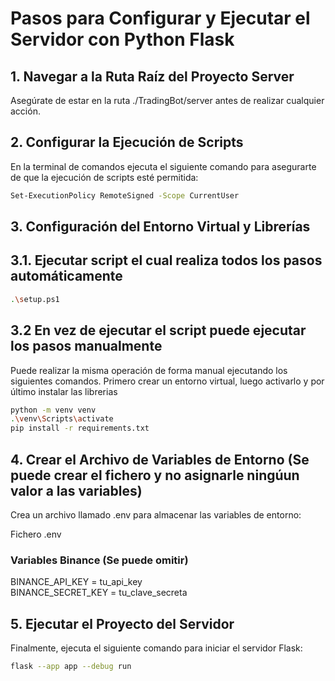 # Pasos para Configurar y Ejecutar el Servidor con Python Flask

## 1. Navegar a la Ruta Raíz del Proyecto Server
Asegúrate de estar en la ruta ./TradingBot/server antes de realizar cualquier acción.

## 2. Configurar la Ejecución de Scripts
En la terminal de comandos ejecuta el siguiente comando para asegurarte de que la ejecución de scripts esté permitida:

```bash
Set-ExecutionPolicy RemoteSigned -Scope CurrentUser
```

## 3. Configuración del Entorno Virtual y Librerías
## 3.1. Ejecutar script el cual realiza todos los pasos automáticamente

```bash
.\setup.ps1
```
## 3.2 En vez de ejecutar el script puede ejecutar los pasos manualmente
Puede realizar la misma operación de forma manual ejecutando los siguientes comandos. Primero crear un entorno virtual, luego activarlo y por último instalar las librerias

```bash
python -m venv venv
.\venv\Scripts\activate
pip install -r requirements.txt
```

## 4. Crear el Archivo de Variables de Entorno (Se puede crear el fichero y no asignarle ningúun valor a las variables)
Crea un archivo llamado .env para almacenar las variables de entorno:

Fichero .env
### Variables Binance (Se puede omitir)
BINANCE_API_KEY = tu_api_key  
BINANCE_SECRET_KEY = tu_clave_secreta  

## 5. Ejecutar el Proyecto del Servidor
Finalmente, ejecuta el siguiente comando para iniciar el servidor Flask:

```bash
flask --app app --debug run
```
